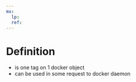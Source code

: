 ```yaml
---
mx:  
  lp:
  ref:
---
```


# Definition
- is one tag on 1 docker object
- can be used in some request to docker daemon